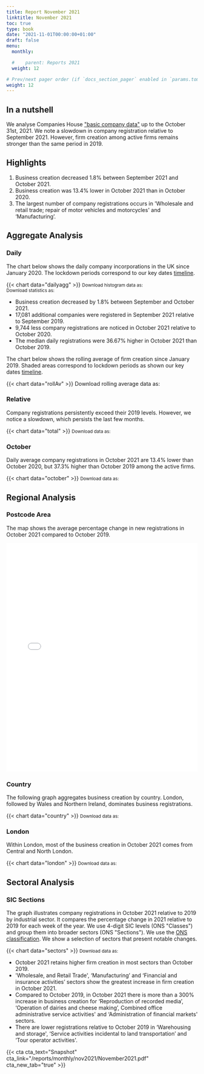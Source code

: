 ```yaml
---
title: Report November 2021
linktitle: November 2021
toc: true
type: book
date: "2021-11-01T00:00:00+01:00"
draft: false
menu:
  monthly:

  #    parent: Reports 2021
  weight: 12

# Prev/next pager order (if `docs_section_pager` enabled in `params.toml`)
weight: 12
---
```


## In a nutshell



We analyse Companies House ["basic company data"](http://download.companieshouse.gov.uk/en_output.html) up to the October 31st, 2021. We note a slowdown in company registration relative to September 2021. However, firm creation among active firms remains stronger than the same period in 2019.

## <i class="far fa-lightbulb"></i>  <span class="ml-1">Highlights</span>
1. Business creation decreased 1.8% between September 2021 and October 2021.
2. Business creation was 13.4% lower in October 2021 than in October 2020.
3. The largest number of company registrations occurs in 'Wholesale and retail trade; repair of motor vehicles and motorcycles' and ‘Manufacturing’.


## <i class="fas fa-bullseye"></i> <span class="ml-1">Aggregate Analysis</span>
### Daily 
The chart below shows the daily company incorporations in the UK since January 2020. The lockdown periods correspond to our key dates [timeline](https://uk-firm-dynamics.netlify.app/reports/#timeline). 

{{< chart data="dailyagg" >}}
<small>Download histogram data as: <a href="data/01histogram.csv" download="01histogram.csv"><i class="fas fa-file-csv"></i></a>
  <br>
Download statistics as: <a href="data/02statsLockdown.xlsx" download="02statistics.xlsx"><i class="fas fa-file-excel"></i></a></small>

- Business creation decreased by 1.8% between September and October 2021. 
- 17,081 additional companies were registered in September 2021 relative to September 2019. 
- 9,744 less company registrations are noticed in October 2021 relative to October 2020.
- The median daily registrations were 36.67% higher in October 2021 than October 2019. 

The chart below shows the rolling average of firm creation since January 2019. Shaded areas correspond to lockdown periods as shown our key dates [timeline](https://uk-firm-dynamics.netlify.app/reports/#timeline).

{{< chart data="rollAv" >}}
Download rolling average data as: <a href="data/08rollingAverage.csv" download="08rollingAverage.csv"><i class="fas fa-file-excel"></i></a></small>



### Relative  

Company registrations persistently exceed their 2019 levels. However, we notice a slowdown, which persists the last few months. 

{{< chart data="total" >}}
<small>Download data as: <a href="data/04ratio.csv" download="03ratio.csv"><i class="fas fa-file-csv"></i></a></small>

### October
Daily average company registrations in October 2021 are 13.4% lower than October 2020, but 37.3% higher than October 2019 among the active firms.

{{< chart data="october" >}}
<small>Download data as: <a href="data/03statsSept.csv" download="04september.csv"><i class="fas fa-file-csv"></i></a></small>

## <i class="fas fa-map-marker-alt"></i>  <span class="ml-1">Regional Analysis</span>

### Postcode Area
The map shows the average percentage change in new registrations in October 2021 compared to October 2019.  

<iframe src="mapNov2021Av.html" style="height:600px;width:100%;border:none;overflow:hidden;"></iframe>

### Country 
The following graph aggregates business creation by country. London, followed by Wales and Northern Ireland, dominates business registrations. 

{{< chart data="country" >}}
<small>Download data as: <a href="data/05country.csv" download="05country.csv"><i class="fas fa-file-csv"></i></a></small>

### London
Within London, most of the business creation in October 2021 comes from Central and North London. 

{{< chart data="london" >}}
<small>Download data as: <a href="data/06London.csv" download="06london.csv"><i class="fas fa-file-csv"></i></a></small>


## <i class="fas fa-industry"></i> <span class="ml-1">Sectoral Analysis</span>
### SIC Sections
The graph illustrates company registrations in October 2021 relative to 2019 by industrial sector. It compares the percentage change in 2021 relative to 2019 for each week of the year. We use 4-digit SIC levels (ONS "Classes") and group them into broader sectors (ONS "Sections"). We use the [ONS classification](https://onsdigital.github.io/dp-classification-tools/standard-industrial-classification/ONS_SIC_hierarchy_view.html). We show a selection of sectors that present notable changes. 

{{< chart data="sectors" >}}
<small>Download data as: <a href="data/07sections.csv" download="07sections.csv"><i class="fas fa-file-csv"></i></a></small>

- October 2021 retains higher firm creation in most sectors than October 2019.
- 'Wholesale, and Retail Trade', ‘Manufacturing’ and ‘Financial and insurance activities’ sectors show the greatest increase in firm creation in October 2021. 
- Compared to October 2019, in October 2021 there is more than a 300% increase in business creation for ‘Reproduction of recorded media’, ‘Operation of dairies and cheese making’, Combined office administrative service activities' and ‘Administration of financial markets' sectors. 
- There are lower registrations relative to October 2019 in ‘Warehousing and storage', ‘Service activities incidental to land transportation’ and ‘Tour operator activities'. 

{{< cta cta_text="Snapshot" cta_link="/reports/monthly/nov2021/November2021.pdf" cta_new_tab="true" >}}
